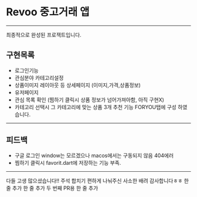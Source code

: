 # Revoo 중고거래 앱
---
최종적으로 완성된 프로잭트입니다.
## 구현목록 
- 로그인기능
- 관심분야 카테고리설정
- 상품이미지 레이아웃 등 상세페이지 (이미지,가격,상품정보)
- 유저페이지
- 관심 목록 확인 (찜하기 클릭시 상품 정보가 넘어가져아함, 아직 구현X)
- 카테고리 선택시 그 카테고리에 맞는 상품 3개 추천 기능 FORYOU탭에 구성 하였습니다.
---
## 피드백 
- 구글 로그인 window는 모르겠으나 macos에서는 구동되지 않음 404에러
- 찜하기 클릭시 favorit.dart에 저장하는 기능 부족.

---
다들 고생 많으셨습니다!! 주석 합치기 편하게 나눠주신 사소한 배려 감사합니다ㅎㅎ
한 줄 추가
한 줄 추가
두 번째 PR용 한 줄 추가
